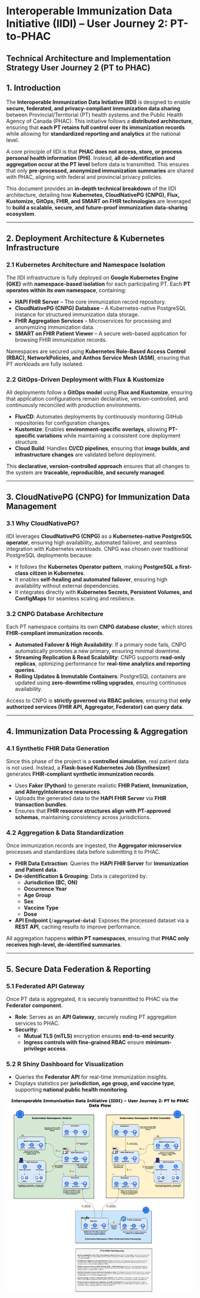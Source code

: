 # **Interoperable Immunization Data Initiative (IIDI) – User Journey 2: PT-to-PHAC**

## **Technical Architecture and Implementation Strategy User Journey 2 (PT to PHAC)**

## **1. Introduction**

The **Interoperable Immunization Data Initiative (IIDI)** is designed to enable **secure, federated, and privacy-compliant immunization data sharing** between Provincial/Territorial (PT) health systems and the Public Health Agency of Canada (PHAC). This initiative follows a **distributed architecture**, ensuring that **each PT retains full control over its immunization records** while allowing for **standardized reporting and analytics** at the national level.

A core principle of IIDI is that **PHAC does not access, store, or process personal health information (PHI)**. Instead, **all de-identification and aggregation occur at the PT level** before data is transmitted. This ensures that only **pre-processed, anonymized immunization summaries** are shared with PHAC, aligning with federal and provincial privacy policies.

This document provides an **in-depth technical breakdown** of the IIDI architecture, detailing how **Kubernetes, CloudNativePG (CNPG), Flux, Kustomize, GitOps, FHIR, and SMART on FHIR technologies** are leveraged to **build a scalable, secure, and future-proof immunization data-sharing ecosystem**.

---

## **2. Deployment Architecture & Kubernetes Infrastructure**

### **2.1 Kubernetes Architecture and Namespace Isolation**

The IIDI infrastructure is fully deployed on **Google Kubernetes Engine (GKE)** with **namespace-based isolation** for each participating PT. Each **PT operates within its own namespace**, containing:

- **HAPI FHIR Server** – The core immunization record repository.
- **CloudNativePG (CNPG) Database** – A Kubernetes-native PostgreSQL instance for structured immunization data storage.
- **FHIR Aggregation Services** – Microservices for processing and anonymizing immunization data.
- **SMART on FHIR Patient Viewer** – A secure web-based application for browsing FHIR immunization records.

Namespaces are secured using **Kubernetes Role-Based Access Control (RBAC), NetworkPolicies, and Anthos Service Mesh (ASM)**, ensuring that PT workloads are fully isolated.

### **2.2 GitOps-Driven Deployment with Flux & Kustomize**

All deployments follow a **GitOps model** using **Flux and Kustomize**, ensuring that application configurations remain declarative, version-controlled, and continuously reconciled with production environments.

- **FluxCD**: Automates deployments by continuously monitoring GitHub repositories for configuration changes.
- **Kustomize**: Enables **environment-specific overlays**, allowing **PT-specific variations** while maintaining a consistent core deployment structure.
- **Cloud Build**: Handles **CI/CD pipelines**, ensuring that **image builds, and infrastructure changes** are validated before deployment.

This **declarative, version-controlled approach** ensures that all changes to the system are **traceable, reproducible, and securely managed**.

---

## **3. CloudNativePG (CNPG) for Immunization Data Management**

### **3.1 Why CloudNativePG?**

IIDI leverages **CloudNativePG (CNPG)** as a **Kubernetes-native PostgreSQL operator**, ensuring high availability, automated failover, and seamless integration with Kubernetes workloads. CNPG was chosen over traditional PostgreSQL deployments because:

- It follows the **Kubernetes Operator pattern**, making **PostgreSQL a first-class citizen in Kubernetes**.
- It enables **self-healing and automated failover**, ensuring high availability without external dependencies.
- It integrates directly with **Kubernetes Secrets, Persistent Volumes, and ConfigMaps** for seamless scaling and resilience.

### **3.2 CNPG Database Architecture**

Each PT namespace contains its own **CNPG database cluster**, which stores **FHIR-compliant immunization records**.

- **Automated Failover & High Availability**: If a primary node fails, CNPG automatically promotes a new primary, ensuring minimal downtime.
- **Streaming Replication & Read Scalability**: CNPG supports **read-only replicas**, optimizing performance for **real-time analytics and reporting queries**.
- **Rolling Updates & Immutable Containers**: PostgreSQL containers are updated using **zero-downtime rolling upgrades**, ensuring continuous availability.

Access to CNPG is **strictly governed via RBAC policies**, ensuring that **only authorized services (FHIR API, Aggregator, Federator) can query data**.

---

## **4. Immunization Data Processing & Aggregation**

### **4.1 Synthetic FHIR Data Generation**

Since this phase of the project is a **controlled simulation**, real patient data is not used. Instead, a **Flask-based Kubernetes Job (Synthesizer)** generates **FHIR-compliant synthetic immunization records**.

- Uses **Faker (Python)** to generate realistic **FHIR Patient, Immunization, and AllergyIntolerance resources**.
- Uploads the generated data to the **HAPI FHIR Server** via **FHIR transaction bundles**.
- Ensures that **FHIR resource structures align with PT-approved schemas**, maintaining consistency across jurisdictions.

### **4.2 Aggregation & Data Standardization**

Once immunization records are ingested, the **Aggregator microservice** processes and standardizes data before submitting it to PHAC.

- **FHIR Data Extraction**: Queries the **HAPI FHIR Server** for **Immunization and Patient data**.
- **De-identification & Grouping**: Data is categorized by:
  - **Jurisdiction (BC, ON)**
  - **Occurrence Year**
  - **Age Group**
  - **Sex**
  - **Vaccine Type**
  - **Dose**
- **API Endpoint (`/aggregated-data`)**: Exposes the processed dataset via a **REST API**, caching results to improve performance.

All aggregation happens **within PT namespaces**, ensuring that **PHAC only receives high-level, de-identified summaries**.

---

## **5. Secure Data Federation & Reporting**

### **5.1 Federated API Gateway**

Once PT data is aggregated, it is securely transmitted to PHAC via the **Federator component**.

- **Role**: Serves as an **API Gateway**, securely routing PT aggregation services to PHAC.
- **Security**:
  - **Mutual TLS (mTLS)** encryption ensures **end-to-end security**.
  - **Ingress controls with fine-grained RBAC** ensure **minimum-privilege access**.

### **5.2 R Shiny Dashboard for Visualization**

- Queries the **Federator API** for real-time immunization insights.
- Displays statistics per **jurisdiction, age group, and vaccine type**, supporting **national public health monitoring**.

![User Journey 2](./User-Journey-2.png)
